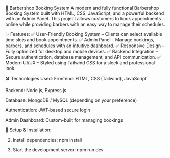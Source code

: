 💈 Barbershop Booking System
A modern and fully functional Barbershop Booking System built with HTML, CSS, JavaScript, and a powerful backend with an Admin Panel. This project allows customers to book appointments online while providing barbers with an easy way to manage their schedules.

✨ Features:
✅ User-Friendly Booking System – Clients can select available time slots and book appointments.
✅ Admin Panel – Manage bookings, barbers, and schedules with an intuitive dashboard.
✅ Responsive Design – Fully optimized for desktop and mobile devices.
✅ Backend Integration – Secure authentication, database management, and API communication.
✅ Modern UI/UX – Styled using Tailwind CSS for a sleek and professional look.

🛠️ Technologies Used:
Frontend: HTML, CSS (Tailwind), JavaScript

Backend: Node.js, Express.js

Database: MongoDB / MySQL (depending on your preference)

Authentication: JWT-based secure login

Admin Dashboard: Custom-built for managing bookings

🚀 Setup & Installation:

2. Install dependencies:
  npm install

3. Start the development server:
   npm run dev


